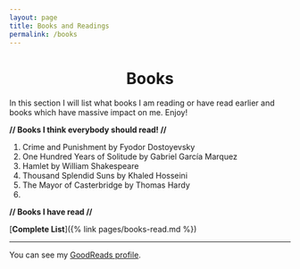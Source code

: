 ```yaml
---
layout: page
title: Books and Readings
permalink: /books
---
```

<h1 style="text-align: center;">Books</h1>

In this section I will list what books I am reading or have read earlier and books which have massive impact on me. Enjoy!

**// Books I think everybody should read! //**

1.  Crime and Punishment by Fyodor Dostoyevsky
2.  One Hundred Years of Solitude by Gabriel García Marquez
3.  Hamlet by William Shakespeare
4.  Thousand Splendid Suns by Khaled Hosseini
5.  The Mayor of Casterbridge by Thomas Hardy
6. 

**// Books I have read //**

[**Complete List**]({% link pages/books-read.md %})  

---

You can see my [GoodReads profile](https://www.goodreads.com/user/show/100734663-nazm-us-saqib).
